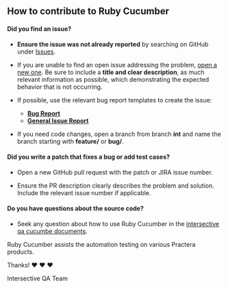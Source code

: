 ## How to contribute to Ruby Cucumber

#### **Did you find an issue?**

* **Ensure the issue was not already reported** by searching on GitHub under [Issues](https://github.com/intersective/cucumber-automation/issues).

* If you are unable to find an open issue addressing the problem, [open a new one](https://github.com/intersective/cucumber-automation/issues/new). Be sure to include a **title and clear description**, as much relevant information as possible, which demonstrating the expected behavior that is not occurring.

* If possible, use the relevant bug report templates to create the issue:
  * [**Bug Report**](https://github.com/intersective/cucumber-automation/blob/master/.github/ISSUE_TEMPLATE/bug_report.md)
  * [**General Issue Report**](https://github.com/intersective/cucumber-automation/blob/master/.github/ISSUE_TEMPLATE/general-issue-template.md)
  
* If you need code changes, open a branch from branch **int** and name the branch starting with **feature/** or **bug/**.

#### **Did you write a patch that fixes a bug or add test cases?**

* Open a new GitHub pull request with the patch or JIRA issue number.

* Ensure the PR description clearly describes the problem and solution. Include the relevant issue number if applicable.

#### **Do you have questions about the source code?**

* Seek any question about how to use Ruby Cucumber in the [intersective qa cucumbe documents](https://intersective.atlassian.net/wiki/spaces/QD/pages/322174977/Cucumber+Document).

Ruby Cucumber assists the automation testing on various Practera products.

Thanks! :heart: :heart: :heart:

Intersective QA Team
